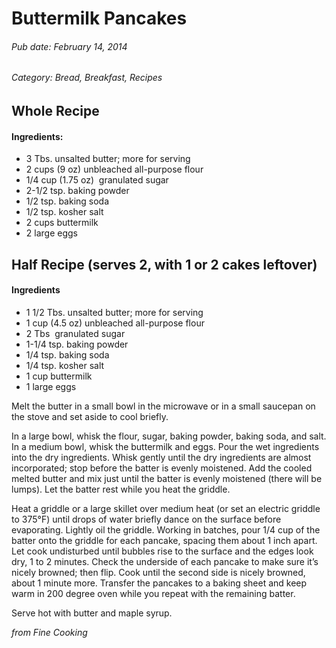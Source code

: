 # Buttermilk Pancakes
###### Pub date: February 14, 2014
###### Category: Bread, Breakfast, Recipes

## Whole Recipe
#### Ingredients:
* 3 Tbs. unsalted butter; more for serving
* 2 cups (9 oz) unbleached all-purpose flour
* 1/4 cup (1.75 oz)  granulated sugar
* 2-1/2 tsp. baking powder
* 1/2 tsp. baking soda
* 1/2 tsp. kosher salt
* 2 cups buttermilk
* 2 large eggs

## Half Recipe (serves 2, with 1 or 2 cakes leftover)
#### Ingredients
* 1 1/2 Tbs. unsalted butter; more for serving
* 1 cup (4.5 oz) unbleached all-purpose flour
* 2 Tbs  granulated sugar
* 1-1/4 tsp. baking powder
* 1/4 tsp. baking soda
* 1/4 tsp. kosher salt
* 1 cup buttermilk
* 1 large eggs

Melt the butter in a small bowl in the microwave or in a small saucepan on the stove and set aside to cool briefly.

In a large bowl, whisk the flour, sugar, baking powder, baking soda, and salt. In a medium bowl, whisk the buttermilk and eggs. Pour the wet ingredients into the dry ingredients. Whisk gently until the dry ingredients are almost incorporated; stop before the batter is evenly moistened. Add the cooled melted butter and mix just until the batter is evenly moistened (there will be lumps). Let the batter rest while you heat the griddle.

Heat a griddle or a large skillet over medium heat (or set an electric griddle to 375°F) until drops of water briefly dance on the surface before evaporating. Lightly oil the griddle. Working in batches, pour 1/4 cup of the batter onto the griddle for each pancake, spacing them about 1 inch apart. Let cook undisturbed until bubbles rise to the surface and the edges look dry, 1 to 2 minutes. Check the underside of each pancake to make sure it’s nicely browned; then flip. Cook until the second side is nicely browned, about 1 minute more. Transfer the pancakes to a baking sheet and keep warm in 200 degree oven while you repeat with the remaining batter.

Serve hot with butter and maple syrup.

*from Fine Cooking*
